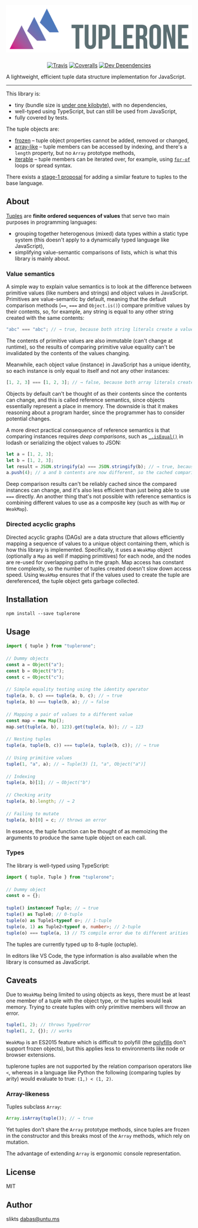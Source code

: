 <h1 align="center"><a href="https://github.com/slikts/tuplerone"><img width="550" src="https://raw.githubusercontent.com/slikts/tuplerone/master/logo.svg?sanitize=true" alt="tuplerone"></a></h1>

<p align="center">
  <a href="https://travis-ci.org/slikts/tuplerone"><img src="https://img.shields.io/travis/slikts/tuplerone.svg" alt="Travis"></a>
  <a href="https://coveralls.io/github/slikts/tuplerone"><img src="https://img.shields.io/coveralls/slikts/tuplerone.svg" alt="Coveralls"></a>
  <a href="https://david-dm.org/slikts/tuplerone?type=dev"><img src="https://david-dm.org/slikts/tuplerone/dev-status.svg" alt="Dev Dependencies"></a>
</p>

A lightweight, efficient tuple data structure implementation for JavaScript.

***

This library is:
* tiny (bundle size is [under one kilobyte][tiny]), with no dependencies,
* well-typed using TypeScript, but can still be used from JavaScript,
* fully covered by tests.

The tuple objects are:
* [frozen] – tuple object properties cannot be added, removed or changed,
* [array-like] – tuple members can be accessed by indexing, and there's a `length` property, but no `Array` prototype methods,
* [iterable] – tuple members can be iterated over, for example, using [`for-of`][for-of] loops or spread syntax.

There exists a [stage-1 proposal][composite] for adding a similar feature to tuples to the base language.

## About

[Tuples] are **finite ordered sequences of values** that serve two main purposes in programming languages:
* grouping together heterogenous (mixed) data types within a static type system (this doesn't apply to a dynamically typed language like JavaScript),
* simplifying value-semantic comparisons of lists, which is what this library is mainly about.

### Value semantics

A simple way to explain value semantics is to look at the difference between primitive values (like numbers and strings) and object values in JavaScript. Primitives are value-semantic by default, 
meaning that the default comparison methods (`==`, `===` and `Object.is()`) compare primitive values by their contents, so, for example, any string is equal to any other string created with the same contents:

```js
"abc" === "abc"; // → true, because both string literals create a value with the same contents
```

The contents of primitive values are also immutable (can't change at runtime), so the results of comparing primitive value equality can't be invalidated by the contents of the values changing.

Meanwhile, each object value (instance) in JavaScript has a unique identity, so each instance is only equal to itself and not any other instances:
```js
[1, 2, 3] === [1, 2, 3]; // → false, because both array literals create separate array instances
```

Objects by default can't be thought of as their contents since the contents can change, and this is called reference semantics, since objects essentially represent a place in memory. The downside is that it makes reasoning about a program harder, since the programmer has to consider potential changes.

A more direct practical consequence of reference semantics is that comparing instances requires *deep comparisons*, such as [`_.isEqual()`][isEqual] in lodash or serializing the object values to JSON:
```js
let a = [1, 2, 3];
let b = [1, 2, 3];
let result = JSON.stringify(a) === JSON.stringify(b); // → true, because it's a deep comparison
a.push(4); // a and b contents are now different, so the cached comparison result is invalid
```
Deep comparison results can't be reliably cached since the compared instances can change, and it's also less efficient than just being able to use `===` directly. An another thing that's not possible with reference semantics is combining different values to use as a composite key (such as with `Map` or `WeakMap`).

### Directed acyclic graphs

Directed acyclic graphs (DAGs) are a data structure that allows efficiently mapping a sequence of values to a unique object containing them, which is how this library is implemented. Specifically, it uses a `WeakMap` object (optionally a `Map` as well if mapping primitives) for each node, and the nodes are re-used for overlapping paths in the graph. Map access has constant time complexity, so the number of tuples created doesn't slow down access speed. Using `WeakMap` ensures that if the values used to create the tuple are dereferenced, the tuple object gets garbage collected.

## Installation

```
npm install --save tuplerone
```

## Usage

```javascript
import { tuple } from "tuplerone";

// Dummy objects
const a = Object("a");
const b = Object("b");
const c = Object("c");

// Simple equality testing using the identity operator
tuple(a, b, c) === tuple(a, b, c); // → true
tuple(a, b) === tuple(b, a); // → false

// Mapping a pair of values to a different value 
const map = new Map();
map.set(tuple(a, b), 123).get(tuple(a, b)); // → 123

// Nesting tuples
tuple(a, tuple(b, c)) === tuple(a, tuple(b, c)); // → true

// Using primitive values
tuple(1, "a", a); // → Tuple(3) [1, "a", Object("a")]

// Indexing
tuple(a, b)[1]; // → Object("b")

// Checking arity
tuple(a, b).length; // → 2

// Failing to mutate
tuple(a, b)[0] = c; // throws an error
```

In essence, the tuple function can be thought of as memoizing the arguments to produce the same tuple object on each call.

### Types

The library is well-typed using TypeScript:

```typescript
import { tuple, Tuple } from "tuplerone";

// Dummy object
const o = {};

tuple() instanceof Tuple; // → true
tuple() as Tuple0; // 0-tuple
tuple(o) as Tuple1<typeof o>; // 1-tuple
tuple(o, 1) as Tuple2<typeof o, number>; // 2-tuple
tuple(o) === tuple(a, 1) // TS compile error due to different arities
```

The tuples are currently typed up to 8-tuple (octuple).

In editors like VS Code, the type information is also available when the library is consumed as JavaScript.

## Caveats

Due to `WeakMap` being limited to using objects as keys, there must be at least one member of a tuple with the object type, or the tuples would leak memory. Trying to create tuples with only primitive members will throw an error.

```typescript
tuple(1, 2); // throws TypeError
tuple(1, 2, {}); // works
```

`WeakMap` is an ES2015 feature which is difficult to polyfill (the [polyfills][polyfill] don't support frozen objects), but this applies less to environments like node or browser extensions.

tuplerone tuples are not supported by the relation comparison operators like `<`, whereas in a language like Python the following (comparing tuples by arity) would evaluate to true: `(1,) < (1, 2)`.

### Array-likeness

Tuples subclass `Array`:

```typescript
Array.isArray(tuple()); // → true
```

Yet tuples don't share the `Array` prototype methods, since tuples are frozen in the constructor and this breaks most of the `Array` methods, which rely on mutation.

The advantage of extending `Array` is ergonomic console representation.


## License

MIT

## Author

slikts <dabas@untu.ms>

[WeakMap]: https://developer.mozilla.org/en-US/docs/Web/JavaScript/Reference/Global_Objects/WeakMap
[Map]: https://developer.mozilla.org/en-US/docs/Web/JavaScript/Reference/Global_Objects/Map
[tuples]: https://en.wiktionary.org/wiki/tuple
[isEqual]: https://lodash.com/docs/4.17.10#isEqual
[frozen]: https://developer.mozilla.org/en-US/docs/Web/JavaScript/Reference/Global_Objects/Object/freeze
[composite]: https://github.com/bmeck/proposal-richer-keys/tree/master/compositeKey
[iterable]: https://developer.mozilla.org/en-US/docs/Web/JavaScript/Reference/Iteration_protocols#The_iterable_protocol
[tuple]: https://en.wiktionary.org/wiki/tuple
[array-like]: https://developer.mozilla.org/en-US/docs/Web/JavaScript/Guide/Indexed_collections#Working_with_array-like_objects
[for-of]: https://developer.mozilla.org/en-US/docs/Web/JavaScript/Reference/Statements/for...of
[tiny]: https://bundlephobia.com/result?p=tuplerone
[polyfill]: https://github.com/medikoo/es6-weak-map#readme
[value semantics]: https://en.wikipedia.org/wiki/Value_semantics
[value types]: https://en.wikipedia.org/wiki/Value_type_and_reference_type
[isEqual]: https://lodash.com/docs/#isEqual
